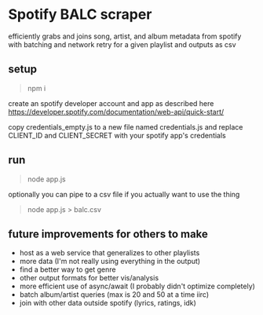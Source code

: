 # Spotify BALC scraper

efficiently grabs and joins song, artist, and album metadata from spotify with batching and network retry for a given playlist and outputs as csv

## setup
> npm i

create an spotify developer account and app as described here https://developer.spotify.com/documentation/web-api/quick-start/

copy credentials_empty.js to a new file named credentials.js and replace CLIENT_ID and CLIENT_SECRET with your spotify app's credentials

## run
> node app.js

optionally you can pipe to a csv file if you actually want to use the thing

> node app.js > balc.csv

## future improvements for others to make
- host as a web service that generalizes to other playlists
- more data (I'm not really using everything in the output)
- find a better way to get genre
- other output formats for better vis/analysis
- more efficient use of async/await (I probably didn't optimize completely)
- batch album/artist queries (max is 20 and 50 at a time iirc)
- join with other data outside spotify (lyrics, ratings, idk)
